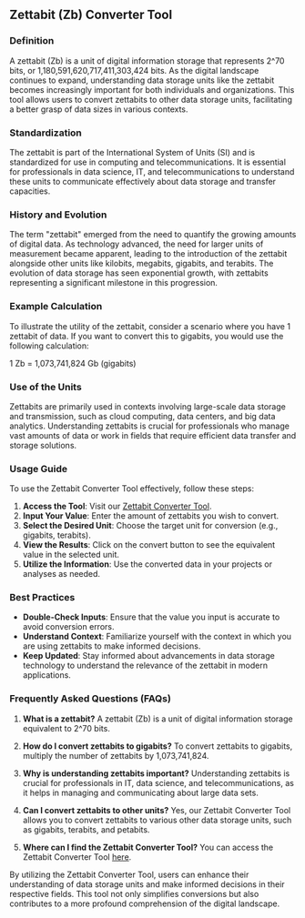 ## Zettabit (Zb) Converter Tool

### Definition
A zettabit (Zb) is a unit of digital information storage that represents 2^70 bits, or 1,180,591,620,717,411,303,424 bits. As the digital landscape continues to expand, understanding data storage units like the zettabit becomes increasingly important for both individuals and organizations. This tool allows users to convert zettabits to other data storage units, facilitating a better grasp of data sizes in various contexts.

### Standardization
The zettabit is part of the International System of Units (SI) and is standardized for use in computing and telecommunications. It is essential for professionals in data science, IT, and telecommunications to understand these units to communicate effectively about data storage and transfer capacities.

### History and Evolution
The term "zettabit" emerged from the need to quantify the growing amounts of digital data. As technology advanced, the need for larger units of measurement became apparent, leading to the introduction of the zettabit alongside other units like kilobits, megabits, gigabits, and terabits. The evolution of data storage has seen exponential growth, with zettabits representing a significant milestone in this progression.

### Example Calculation
To illustrate the utility of the zettabit, consider a scenario where you have 1 zettabit of data. If you want to convert this to gigabits, you would use the following calculation:

1 Zb = 1,073,741,824 Gb (gigabits)

### Use of the Units
Zettabits are primarily used in contexts involving large-scale data storage and transmission, such as cloud computing, data centers, and big data analytics. Understanding zettabits is crucial for professionals who manage vast amounts of data or work in fields that require efficient data transfer and storage solutions.

### Usage Guide
To use the Zettabit Converter Tool effectively, follow these steps:

1. **Access the Tool**: Visit our [Zettabit Converter Tool](https://www.inayam.co/unit-converter/data_storage_binary).
2. **Input Your Value**: Enter the amount of zettabits you wish to convert.
3. **Select the Desired Unit**: Choose the target unit for conversion (e.g., gigabits, terabits).
4. **View the Results**: Click on the convert button to see the equivalent value in the selected unit.
5. **Utilize the Information**: Use the converted data in your projects or analyses as needed.

### Best Practices
- **Double-Check Inputs**: Ensure that the value you input is accurate to avoid conversion errors.
- **Understand Context**: Familiarize yourself with the context in which you are using zettabits to make informed decisions.
- **Keep Updated**: Stay informed about advancements in data storage technology to understand the relevance of the zettabit in modern applications.

### Frequently Asked Questions (FAQs)

1. **What is a zettabit?**
   A zettabit (Zb) is a unit of digital information storage equivalent to 2^70 bits.

2. **How do I convert zettabits to gigabits?**
   To convert zettabits to gigabits, multiply the number of zettabits by 1,073,741,824.

3. **Why is understanding zettabits important?**
   Understanding zettabits is crucial for professionals in IT, data science, and telecommunications, as it helps in managing and communicating about large data sets.

4. **Can I convert zettabits to other units?**
   Yes, our Zettabit Converter Tool allows you to convert zettabits to various other data storage units, such as gigabits, terabits, and petabits.

5. **Where can I find the Zettabit Converter Tool?**
   You can access the Zettabit Converter Tool [here](https://www.inayam.co/unit-converter/data_storage_binary).

By utilizing the Zettabit Converter Tool, users can enhance their understanding of data storage units and make informed decisions in their respective fields. This tool not only simplifies conversions but also contributes to a more profound comprehension of the digital landscape.